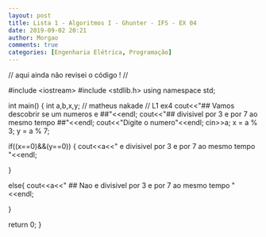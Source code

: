 ```yaml
---
layout: post
title: Lista 1 - Algoritmos I - Ghunter - IFS - EX 04
date: 2019-09-02 20:21
author: Morgao
comments: true
categories: [Engenharia Elétrica, Programação]
---
```

// aqui ainda não revisei o código ! //

#include &lt;iostream&gt;
#include &lt;stdlib.h&gt;
using namespace std;

int main() {
int a,b,x,y;
// matheus nakade
// L1 ex4
cout&lt;&lt;"## Vamos descobrir se um numeros e ##"&lt;&lt;endl;
cout&lt;&lt;"## divisivel por 3 e por 7 ao mesmo tempo ##"&lt;&lt;endl;
cout&lt;&lt;"Digite o numero"&lt;&lt;endl;
cin&gt;&gt;a;
x = a % 3;
y = a % 7;

if((x==0)&amp;&amp;(y==0))
{
cout&lt;&lt;a&lt;&lt;" e divisivel por 3 e por 7 ao mesmo tempo "&lt;&lt;endl;

}

else{
cout&lt;&lt;a&lt;&lt;" ## Nao e divisivel por 3 e por 7 ao mesmo tempo "&lt;&lt;endl;

}

return 0;
}
